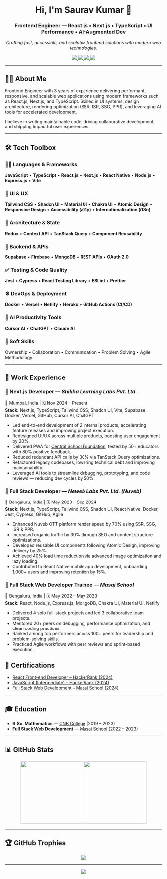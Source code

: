 <!-- Header -->
<h1 align="center">Hi, I'm Saurav Kumar 👋</h1>
<h3 align="center">Frontend Engineer — React.js • Next.js • TypeScript • UI Performance • AI-Augmented Dev</h3>

<p align="center">
  <em>Crafting fast, accessible, and scalable frontend solutions with modern web technologies.</em>
</p>

<p align="center">
  <a href="https://www.linkedin.com/in/saurav02022/">
    <img src="https://img.shields.io/badge/LinkedIn-%230077B5.svg?logo=linkedin&logoColor=white" />
  </a>
  <a href="mailto:sk729584@gmail.com">
    <img src="https://img.shields.io/badge/Gmail-%23D14836.svg?logo=gmail&logoColor=white" />
  </a>
  <a href="https://saurav02022.github.io">
    <img src="https://img.shields.io/badge/Portfolio-%2312100E.svg?logo=githubpages&logoColor=white" />
  </a>
  <a href="https://drive.google.com/file/d/1dXCSi_ufn4W0W9mrIpKgU_w9ONNmqsWF/view?usp=drive_link" target="_blank">
    <img src="https://img.shields.io/badge/Resume-%2300C853.svg?logo=google-drive&logoColor=white" />
  </a>
</p>

---

## 🙋‍♂️ About Me

Frontend Engineer with 3 years of experience delivering performant, responsive, and scalable web applications using modern frameworks such as React.js, Next.js, and TypeScript. Skilled in UI systems, design architecture, rendering optimization (SSR, ISR, SSG, PPR), and leveraging AI tools for accelerated development.

I believe in writing maintainable code, driving collaborative development, and shipping impactful user experiences.

---

## 🛠️ Tech Toolbox

### 👨‍💻 Languages & Frameworks  
**JavaScript** • **TypeScript** • **React.js** • **Next.js** • **React Native** • **Node.js** • **Express.js** • **Vite**

### 🎨 UI & UX  
**Tailwind CSS** • **Shadcn UI** • **Material UI** • **Chakra UI** • **Atomic Design** • **Responsive Design** • **Accessibility (a11y)** • **Internationalization (i18n)**

### 🧰 Architecture & State  
**Redux** • **Context API** • **TanStack Query** • **Component Reusability**

### 🔗 Backend & APIs  
**Supabase** • **Firebase** • **MongoDB** • **REST APIs** • **OAuth 2.0**

### ✅ Testing & Code Quality  
**Jest** • **Cypress** • **React Testing Library** • **ESLint** • **Prettier**

### ⚙️ DevOps & Deployment  
**Docker** • **Vercel** • **Netlify** • **Heroku** • **GitHub Actions (CI/CD)**

### 🤖 AI Productivity Tools  
**Cursor AI** • **ChatGPT** • **Claude AI**

### 🧠 Soft Skills  
Ownership • Collaboration • Communication • Problem Solving • Agile Methodology

---

## 💼 Work Experience

### 🔹 Next.js Developer — *Shikha Learning Labs Pvt. Ltd.*  
📍 Mumbai, India | 🗓 Nov 2024 – Present  
**Stack:** Next.js, TypeScript, Tailwind CSS, Shadcn UI, Vite, Supabase, Docker, Vercel, GitHub, Cursor AI, ChatGPT

- Led end-to-end development of 2 internal products, accelerating feature releases and improving project execution.
- Redesigned UI/UX across multiple products, boosting user engagement by 20%.
- Delivered PWA for [Central School Foundation](https://www.centralsquarefoundation.org/), tested by 50+ educators with 80% positive feedback.
- Reduced redundant API calls by 30% via TanStack Query optimizations.
- Refactored legacy codebases, lowering technical debt and improving maintainability.
- Leveraged AI tools to streamline debugging, prototyping, and code reviews — reducing dev cycles by 50%.

### 🔹 Full Stack Developer — *Neweb Labs Pvt. Ltd. (Nuveb)*  
📍 Bengaluru, India | 🗓 May 2023 – Sep 2024  
**Stack:** Next.js, TypeScript, Tailwind CSS, Shadcn UI, React Native, Docker, Jest, Cypress, GitHub, Agile

- Enhanced Nuveb OTT platform render speed by 70% using SSR, SSG, ISR & PPR.
- Increased organic traffic by 30% through SEO and content structure optimizations.
- Developed reusable UI components following Atomic Design, improving delivery by 25%.
- Achieved 40% load time reduction via advanced image optimization and lazy loading.
- Contributed to React Native mobile app development, onboarding 1,000+ users and improving retention by 15%.

### 🔹 Full Stack Web Developer Trainee — *Masai School*  
📍 Bengaluru, India | 🗓 May 2022 – May 2023  
**Stack:** React, Node.js, Express.js, MongoDB, Chakra UI, Material UI, Netlify

- Delivered 4 solo full-stack projects and led 3 collaborative team projects.
- Mentored 20+ peers on debugging, performance optimization, and clean coding practices.
- Ranked among top performers across 100+ peers for leadership and problem-solving skills.
- Practiced Agile workflows with peer reviews and sprint-based execution.


## 📄 Certifications

- [React Front-end Developer – HackerRank (2024)](https://www.hackerrank.com/certificates/7b1b3fe04762)
- [JavaScript (Intermediate) – HackerRank (2024)](https://www.hackerrank.com/certificates/2f1d11a75816)
- [Full Stack Web Development – Masai School (2024)](https://drive.google.com/file/d/1hfzEOXG47fB25Q9hs5l4I4ZXwPHkreTG/view)

---

## 🎓 Education

- **B.Sc. Mathematics** — [CNB College](https://www.cnbcollege.org.in/) (2019 – 2023)  
- **Full Stack Web Development** — [Masai School](https://www.masaischool.com/) (2022 – 2023)

---

## 📊 GitHub Stats

<p align="center">
  <img src="https://github-readme-stats.vercel.app/api?username=Saurav02022&theme=dracula&show_icons=true" height="200" />
  <img src="https://github-readme-stats.vercel.app/api/top-langs/?username=Saurav02022&theme=dracula&layout=compact" height="200" />
</p>

---

## 🏆 GitHub Trophies

<p align="center">
  <img src="https://github-profile-trophy.vercel.app/?username=Saurav02022&theme=monokai" />
</p>

---

<p align="center">
  <img src="https://capsule-render.vercel.app/api?type=waving&color=gradient&height=100&section=footer"/>
</p>
